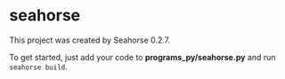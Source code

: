 # seahorse

This project was created by Seahorse 0.2.7.

To get started, just add your code to **programs_py/seahorse.py** and run `seahorse build`.
